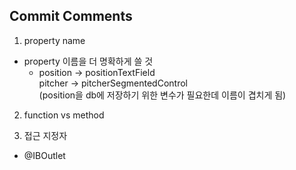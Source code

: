 ## Commit Comments

1. property name
  - property 이름을 더 명확하게 쓸 것
    + position -> positionTextField  
      pitcher -> pitcherSegmentedControl  
      (position을 db에 저장하기 위한 변수가 필요한데 이름이 겹치게 됨)

2. function vs method

3. 접근 지정자
  - @IBOutlet
